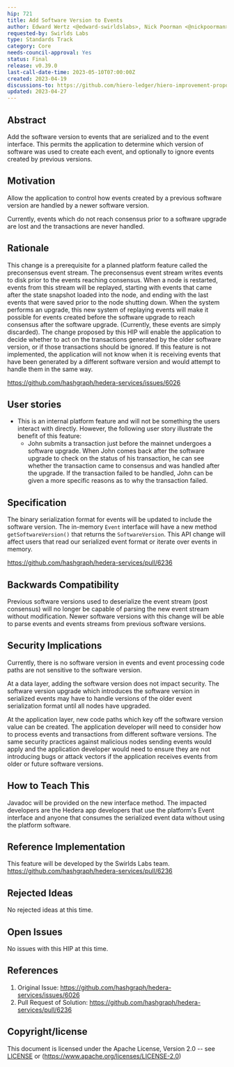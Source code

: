 ```yaml
---
hip: 721
title: Add Software Version to Events
author: Edward Wertz <@edward-swirldslabs>, Nick Poorman <@nickpoorman>
requested-by: Swirlds Labs
type: Standards Track
category: Core
needs-council-approval: Yes
status: Final
release: v0.39.0
last-call-date-time: 2023-05-10T07:00:00Z
created: 2023-04-19
discussions-to: https://github.com/hiero-ledger/hiero-improvement-proposals/discussions/720
updated: 2023-04-27
---
```


## Abstract

Add the software version to events that are serialized and to the event interface. This permits the application to
determine which version of software was used to create each event, and optionally to ignore events created by previous
versions.

## Motivation

Allow the application to control how events created by a previous software version are handled by a newer software
version.

Currently, events which do not reach consensus prior to a software upgrade are lost and the transactions are never
handled.

## Rationale

This change is a prerequisite for a planned platform feature called the preconsensus event stream. The preconsensus
event stream writes events to disk prior to the events reaching consensus. When a node is restarted, events from 
this stream will be replayed, starting with events that came after the state snapshot loaded into the node, and 
ending with the last events that were saved prior to the node shutting down. When the system performs an upgrade, 
this new system of replaying events will make it possible for events created before the software upgrade to reach 
consensus after the software upgrade. (Currently, these events are simply discarded). The change proposed by this 
HIP will enable the application to decide whether to act on the transactions generated by the older software version,
or if those transactions should be ignored. If this feature is not implemented, the application will not know when 
it is receiving events that have been generated by a different software version and would attempt to handle them in 
the same way.

https://github.com/hashgraph/hedera-services/issues/6026

## User stories

* This is an internal platform feature and will not be something the users interact with directly. However, the
  following user story illustrate the benefit of this feature:
    * John submits a transaction just before the mainnet undergoes a software upgrade. When John comes back after the
      software upgrade to check on the status of his transaction, he can see whether the transaction came to
      consensus and was handled after the upgrade. If the transaction failed to be handled, John can be given a more
      specific reasons as to why the transaction failed.

## Specification

The binary serialization format for events will be updated to include the software version. The in-memory `Event`
interface will have a new method `getSoftwareVersion()` that returns the `SoftwareVersion`. This API change will affect
users that read our serialized event format or iterate over events in memory.

https://github.com/hashgraph/hedera-services/pull/6236

## Backwards Compatibility

Previous software versions used to deserialize the event stream (post consensus) will no longer be capable of 
parsing the new event stream without modification. Newer software versions with this change will be able to
parse events and events streams from previous software versions.

## Security Implications

Currently, there is no software version in events and event processing code paths are not sensitive to the software
version.

At a data layer, adding the software version does not impact security. The software version upgrade which
introduces the software version in serialized events may have to handle versions of the older event serialization
format until all nodes have upgraded.

At the application layer, new code paths which key off the software version value can be created. The application
developer will need to consider how to process events and transactions from different software versions. The same
security practices against malicious nodes sending events would apply and the application developer would need to
ensure they are not introducing bugs or attack vectors if the application receives events from older or future
software versions.

## How to Teach This

Javadoc will be provided on the new interface method. The impacted developers are the Hedera app developers that use the
platform's Event interface and anyone that consumes the serialized event data without using the platform software.

## Reference Implementation

This feature will be developed by the Swirlds Labs team. https://github.com/hashgraph/hedera-services/pull/6236

## Rejected Ideas

No rejected ideas at this time. 

## Open Issues

No issues with this HIP at this time. 

## References

1. Original Issue: https://github.com/hashgraph/hedera-services/issues/6026
2. Pull Request of Solution: https://github.com/hashgraph/hedera-services/pull/6236

## Copyright/license

This document is licensed under the Apache License, Version 2.0 -- see [LICENSE](../LICENSE)
or (https://www.apache.org/licenses/LICENSE-2.0)
